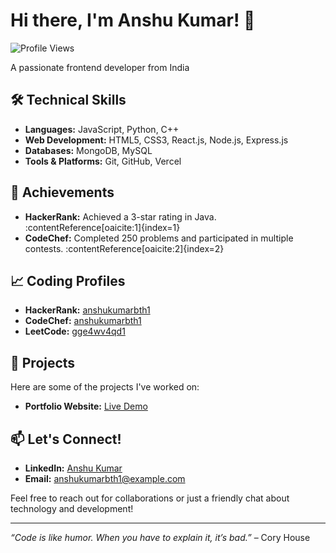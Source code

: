 # Hi there, I'm Anshu Kumar! 👋

![Profile Views](https://komarev.com/ghpvc/?username=anshukumarbth1&color=blue)

A passionate frontend developer from India
## 🛠️ Technical Skills

- **Languages:** JavaScript, Python, C++
- **Web Development:** HTML5, CSS3, React.js, Node.js, Express.js
- **Databases:** MongoDB, MySQL
- **Tools & Platforms:** Git, GitHub, Vercel

## 🌟 Achievements

- **HackerRank:** Achieved a 3-star rating in Java. :contentReference[oaicite:1]{index=1}
- **CodeChef:** Completed 250 problems and participated in multiple contests. :contentReference[oaicite:2]{index=2}

## 📈 Coding Profiles

- **HackerRank:** [anshukumarbth1](https://www.hackerrank.com/profile/anshukumarbth1)
- **CodeChef:** [anshukumarbth1](https://www.codechef.com/users/anshukumarbth1)
- **LeetCode:** [gge4wv4qd1](https://leetcode.com/u/gge4wv4qd1/)

## 🚀 Projects

Here are some of the projects I've worked on:

- **Portfolio Website:** [Live Demo](https://anshukumar.vercel.app/) 
## 📫 Let's Connect!

- **LinkedIn:** [Anshu Kumar](https://www.linkedin.com/in/anshu-kumar-8b579a289/)
- **Email:** [anshukumarbth1@example.com](mailto:anshukumarbth1@example.com)

Feel free to reach out for collaborations or just a friendly chat about technology and development!

---

*“Code is like humor. When you have to explain it, it’s bad.”* – Cory House
